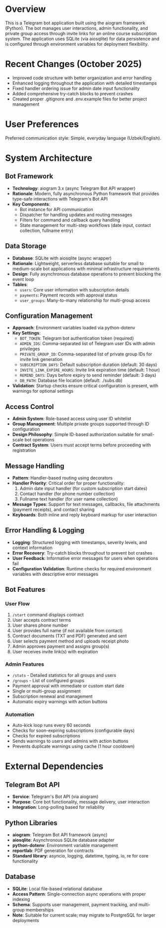 # Overview

This is a Telegram bot application built using the aiogram framework (Python). The bot manages user interactions, admin functionality, and private group access through invite links for an online course subscription system. The application uses SQLite (via aiosqlite) for data persistence and is configured through environment variables for deployment flexibility.

# Recent Changes (October 2025)

- Improved code structure with better organization and error handling
- Enhanced logging throughout the application with detailed timestamps
- Fixed handler ordering issue for admin date input functionality
- Added comprehensive try-catch blocks to prevent crashes
- Created proper .gitignore and .env.example files for better project management

# User Preferences

Preferred communication style: Simple, everyday language (Uzbek/English).

# System Architecture

## Bot Framework
- **Technology**: aiogram 3.x (async Telegram Bot API wrapper)
- **Rationale**: Modern, fully asynchronous Python framework that provides type-safe interactions with Telegram's Bot API
- **Key Components**:
  - Bot instance for API communication
  - Dispatcher for handling updates and routing messages
  - Filters for command and callback query handling
  - State management for multi-step workflows (date input, contact collection, fullname entry)

## Data Storage
- **Database**: SQLite with aiosqlite (async wrapper)
- **Rationale**: Lightweight, serverless database suitable for small to medium-scale bot applications with minimal infrastructure requirements
- **Design**: Fully asynchronous database operations to prevent blocking the event loop
- **Tables**:
  - `users`: Core user information with subscription details
  - `payments`: Payment records with approval status
  - `user_groups`: Many-to-many relationship for multi-group access

## Configuration Management
- **Approach**: Environment variables loaded via python-dotenv
- **Key Settings**:
  - `BOT_TOKEN`: Telegram bot authentication token (required)
  - `ADMIN_IDS`: Comma-separated list of Telegram user IDs with admin privileges
  - `PRIVATE_GROUP_ID`: Comma-separated list of private group IDs for invite link generation
  - `SUBSCRIPTION_DAYS`: Default subscription duration (default: 30 days)
  - `INVITE_LINK_EXPIRE_HOURS`: Invite link expiration time (default: 1 hour)
  - `REMIND_DAYS`: Days before expiry to send reminder (default: 3 days)
  - `DB_PATH`: Database file location (default: ./subs.db)
- **Validation**: Startup checks ensure critical configuration is present, with warnings for optional settings

## Access Control
- **Admin System**: Role-based access using user ID whitelist
- **Group Management**: Multiple private groups supported through ID configuration
- **Design Philosophy**: Simple ID-based authorization suitable for small-scale bot operations
- **Contract System**: Users must accept terms before proceeding with registration

## Message Handling
- **Pattern**: Handler-based routing using decorators
- **Handler Priority**: Critical order for proper functionality:
  1. Admin date input handler (for custom subscription start dates)
  2. Contact handler (for phone number collection)
  3. Fullname text handler (for user name collection)
- **Message Types**: Support for text messages, callbacks, file attachments (payment receipts), and contact sharing
- **Keyboards**: Both inline and reply keyboard markup for user interaction

## Error Handling & Logging
- **Logging**: Structured logging with timestamps, severity levels, and context information
- **Error Recovery**: Try-catch blocks throughout to prevent bot crashes
- **User Feedback**: Informative error messages for users when operations fail
- **Configuration Validation**: Runtime checks for required environment variables with descriptive error messages

## Bot Features

### User Flow
1. `/start` command displays contract
2. User accepts contract terms
3. User shares phone number
4. User provides full name (if not available from contact)
5. Contract documents (TXT and PDF) generated and sent
6. User selects payment method and uploads receipt photo
7. Admin approves payment and assigns group(s)
8. User receives invite link(s) with expiration

### Admin Features
- `/stats` - Detailed statistics for all groups and users
- `/groups` - List of configured groups
- Payment approval with immediate or custom start date
- Single or multi-group assignment
- Subscription renewal and management
- Automatic expiry warnings with action buttons

### Automation
- Auto-kick loop runs every 60 seconds
- Checks for soon-expiring subscriptions (configurable days)
- Checks for expired subscriptions
- Sends warnings to users and admins with action buttons
- Prevents duplicate warnings using cache (1 hour cooldown)

# External Dependencies

## Telegram Bot API
- **Service**: Telegram's Bot API (via aiogram)
- **Purpose**: Core bot functionality, message delivery, user interaction
- **Integration**: Long-polling based for reliability

## Python Libraries
- **aiogram**: Telegram Bot API framework (async)
- **aiosqlite**: Asynchronous SQLite database adapter
- **python-dotenv**: Environment variable management
- **reportlab**: PDF generation for contracts
- **Standard library**: asyncio, logging, datetime, typing, io, re for core functionality

## Database
- **SQLite**: Local file-based relational database
- **Access Pattern**: Single-connection async operations with proper indexing
- **Schema**: Supports user management, payment tracking, and multi-group memberships
- **Note**: Suitable for current scale; may migrate to PostgreSQL for larger deployments
